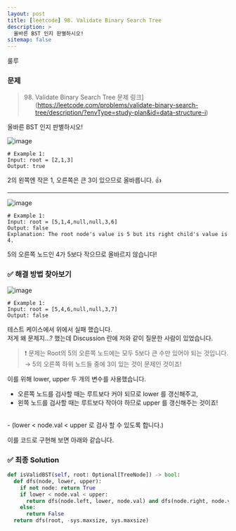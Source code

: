 ```yaml
---
layout: post
title: [leetcode] 98. Validate Binary Search Tree
description: >
  올바른 BST 인지 판별하시오! 
sitemap: false
---
```


룰루

### 문제
> 98. Validate Binary Search Tree 문제 링크](https://leetcode.com/problems/validate-binary-search-tree/description/?envType=study-plan&id=data-structure-i)

올바른 BST 인지 판별하시오!

![image](https://user-images.githubusercontent.com/93169519/231334574-9d010410-986b-4110-88c2-f16b097bfaa1.png)

```text
# Example 1:
Input: root = [2,1,3]
Output: true
```

2의 왼쪽엔 작은 1, 오른쪽은 큰 3이 있으므로 올바릅니다. 👍

---

![image](https://user-images.githubusercontent.com/93169519/231334559-6efb3ccc-5fb3-4ab2-9f25-185499279936.png)

```text
# Example 1:
Input: root = [5,1,4,null,null,3,6]
Output: false
Explanation: The root node's value is 5 but its right child's value is 4.
```

5의 오른쪽 노드인 4가 5보다 작으므로 올바르지 않습니다!

### ✅ 해결 방법 찾아보기

![image](https://user-images.githubusercontent.com/93169519/231334542-d8905517-3839-4d60-b145-c6c527bb7a80.png)

```text
# Example 1:
Input: root = [5,4,6,null,null,3,7]
Output: false
```

테스트 케이스에서 위에서 실패 했습니다.
<br>
저게 왜 문제지...? 했는데 Discussion 란에 저와 같이 질문한 사람이 있었습니다.
<br>
> ❗️ 문제는 Root의 5의 오른쪽 노드에는 모두 5보다 큰 수만 있어야 되는 것입니다.
> <br>
> → 5의 오른쪽 하위 노드들 중에 3이 있는 것이 문제인 것이죠!

이를 위해 lower, upper 두 개의 변수를 사용했습니다.
<br>
- 오른쪽 노드를 검사할 때는 루트보다 커야 되므로 lower 를 갱신해주고,
- 왼쪽 노드를 검사할 때는 루트보다 작아야 하므로 upper 를 갱신해주는 것이죠!
<br>
- (lower < node.val < upper 로 검사 할 수 있도록 합니다.)

이를 코드로 구현해 보면 아래와 같습니다.

### ✅ 최종 Solution

```python
def isValidBST(self, root: Optional[TreeNode]) -> bool:
  def dfs(node, lower, upper):
    if not node: return True
    if lower < node.val < upper:
      return dfs(node.left, lower, node.val) and dfs(node.right, node.val, upper)
    else:
      return False
  return dfs(root, -sys.maxsize, sys.maxsize)
```


